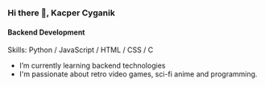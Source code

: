 ### Hi there 👋, Kacper Cyganik
#### Backend Development

Skills: Python / JavaScript / HTML / CSS / C

- I’m currently learning backend technologies 
- I'm passionate about retro video games, sci-fi anime and programming.
